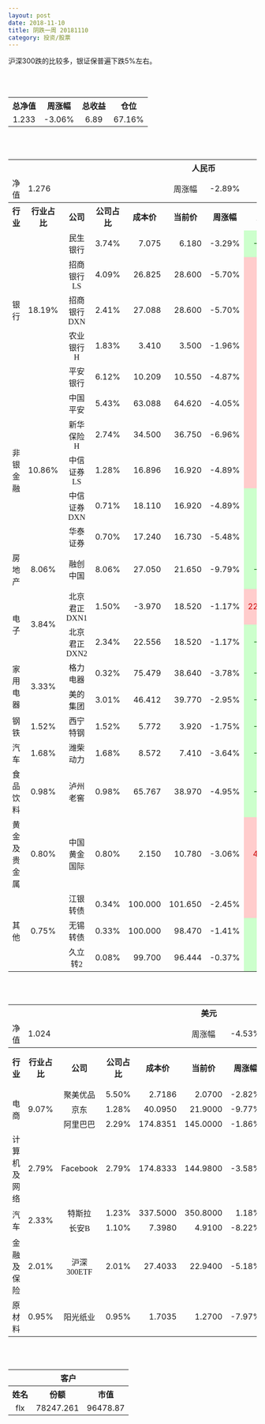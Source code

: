 ```yaml
---
layout: post
date: 2018-11-10
title: 阴跌一周 20181110
category: 投资/股票
---
```


沪深300跌的比较多，银证保普遍下跌5%左右。


<br/>
<br/>

<table cellspacing="0" border="0">
	<tr>
		<th height="22" align="center"><font face="Noto Sans CJK SC Regular">总净值</font></th>
		<th align="center"><font face="Noto Sans CJK SC Regular">周涨幅</font></th>
		<th align="center"><font face="Noto Sans CJK SC Regular">总收益</font></th>
		<th align="center"><font face="Noto Sans CJK SC Regular">仓位</font></th>
	</tr>
	<tr>
		<td height="17" align="center" sdval="1.233" sdnum="1033;0;0.000">1.233</td>
		<td align="center" sdval="-0.0306" sdnum="1033;0;0.00%">-3.06%</td>
		<td align="center" sdval="6.89" sdnum="1033;0;0.00">6.89</td>
		<td align="center" sdval="0.6716" sdnum="1033;0;0.00%">67.16%</td>
	</tr>
</table>
<br />
<br />
<table>
	<tr>
		<th colspan="11"  height="21" align="center" valign="middle"><font face="Noto Sans CJK SC Regular">人民币</font></th>
		</tr>
	<tr>
		<td height="17" align="center"><font face="Noto Sans CJK SC Regular">净值</font></td>
		<td colspan="4"  align="left" valign="middle" sdval="1.276" sdnum="1033;">1.276</td>
		<td align="center"><font face="Noto Sans CJK SC Regular">周涨幅</font></td>
		<td colspan="5"  align="left" valign="middle" sdval="-0.0289" sdnum="1033;0;0.00%">-2.89%</td>
		</tr>
	<tr>
		<th height="22" align="center" valign="middle"><font face="Noto Sans CJK SC Regular">行业</font></th>
		<th align="center" valign="middle"><font face="Noto Sans CJK SC Regular">行业占比</font></th>
		<th align="center"><font face="Noto Sans CJK SC Regular">公司</font></th>
		<th align="center"><font face="Noto Sans CJK SC Regular">公司占比</font></th>
		<th align="center"><font face="Noto Sans CJK SC Regular">成本价</font></th>
		<th align="center"><font face="Noto Sans CJK SC Regular">当前价</font></th>
		<th align="center"><font face="Noto Sans CJK SC Regular">周涨幅</font></th>
		<th align="center"><font face="Noto Sans CJK SC Regular">总涨幅</font></th>
		<th align="left"><font face="Noto Sans CJK SC Regular">下一阶梯</font></th>
		<th align="left"><font face="Noto Sans CJK SC Regular">浮动止损价</font></th>
		<th align="center"><font face="Noto Sans CJK SC Regular">止损价</font></th>
	</tr>
	<tr>
		<td rowspan="5"  height="93" align="center" valign="middle"><font face="Noto Sans CJK SC Regular">银行</font></td>
		<td rowspan="5"  align="center" valign="middle" sdval="0.1819" sdnum="1033;0;0.00%">18.19%</td>
		<td align="center"><font face="Noto Sans CJK SC Regular">民生银行</font></td>
		<td align="right" sdval="0.0374" sdnum="1033;0;0.00%">3.74%</td>
		<td align="right" sdval="7.075" sdnum="1033;0;0.000">7.075</td>
		<td align="right" sdval="6.18" sdnum="1033;0;0.000">6.180</td>
		<td align="right" sdval="-0.0329" sdnum="1033;0;0.00%">-3.29%</td>
		<td align="right" bgcolor="#CCFFCC" sdval="-0.127901766784452" sdnum="1033;0;0.00%"><font color="#006600">-12.79%</font></td>
		<td align="right" sdval="8.84375" sdnum="1033;0;0.000">8.844</td>
		<td align="right" sdval="0" sdnum="1033;0;0.000">0.000</td>
		<td align="right" sdval="0" sdnum="1033;0;0.000">0.000</td>
	</tr>
	<tr>
		<td align="center"><font face="Noto Sans CJK SC Regular">招商银行LS</font></td>
		<td align="right" sdval="0.0409" sdnum="1033;0;0.00%">4.09%</td>
		<td align="right" sdval="26.825" sdnum="1033;0;0.000">26.825</td>
		<td align="right" sdval="28.6" sdnum="1033;0;0.000">28.600</td>
		<td align="right" sdval="-0.057" sdnum="1033;0;0.00%">-5.70%</td>
		<td align="right" bgcolor="#FFCCCC" sdval="0.0647696178937558" sdnum="1033;0;0.00%"><font color="#CC0000">6.48%</font></td>
		<td align="right" sdval="33.53125" sdnum="1033;0;0.000">33.531</td>
		<td align="right" sdval="0" sdnum="1033;0;0.000">0.000</td>
		<td align="right" sdval="0" sdnum="1033;0;0.000">0.000</td>
	</tr>
	<tr>
		<td align="center"><font face="Noto Sans CJK SC Regular">招商银行DXN</font></td>
		<td align="right" sdval="0.0241" sdnum="1033;0;0.00%">2.41%</td>
		<td align="right" sdval="27.088" sdnum="1033;0;0.000">27.088</td>
		<td align="right" sdval="28.6" sdnum="1033;0;0.000">28.600</td>
		<td align="right" sdval="-0.057" sdnum="1033;0;0.00%">-5.70%</td>
		<td align="right" bgcolor="#FFCCCC" sdval="0.0544180744240992" sdnum="1033;0;0.00%"><font color="#CC0000">5.44%</font></td>
		<td align="right" sdval="33.86" sdnum="1033;0;0.000">33.860</td>
		<td align="right" sdval="0" sdnum="1033;0;0.000">0.000</td>
		<td align="right" sdval="0" sdnum="1033;0;0.000">0.000</td>
	</tr>
	<tr>
		<td align="center"><font face="Noto Sans CJK SC Regular">农业银行H</font></td>
		<td align="right" sdval="0.0183" sdnum="1033;0;0.00%">1.83%</td>
		<td align="right" sdval="3.41" sdnum="1033;0;0.000">3.410</td>
		<td align="right" sdval="3.5" sdnum="1033;0;0.000">3.500</td>
		<td align="right" sdval="-0.0196" sdnum="1033;0;0.00%">-1.96%</td>
		<td align="right" bgcolor="#FFCCCC" sdval="0.0249929618768328" sdnum="1033;0;0.00%"><font color="#CC0000">2.50%</font></td>
		<td align="right" sdval="4.2625" sdnum="1033;0;0.000">4.263</td>
		<td align="right" sdval="0" sdnum="1033;0;0.000">0.000</td>
		<td align="right" sdval="0" sdnum="1033;0;0.000">0.000</td>
	</tr>
	<tr>
		<td align="center"><font face="Noto Sans CJK SC Regular">平安银行</font></td>
		<td align="right" sdval="0.0612" sdnum="1033;0;0.00%">6.12%</td>
		<td align="right" sdval="10.209" sdnum="1033;0;0.000">10.209</td>
		<td align="right" sdval="10.55" sdnum="1033;0;0.000">10.550</td>
		<td align="right" sdval="-0.0487" sdnum="1033;0;0.00%">-4.87%</td>
		<td align="right" bgcolor="#FFCCCC" sdval="0.032001900284063" sdnum="1033;0;0.00%"><font color="#CC0000">3.20%</font></td>
		<td align="right" sdval="12.76125" sdnum="1033;0;0.000">12.761</td>
		<td align="right" sdval="0" sdnum="1033;0;0.000">0.000</td>
		<td align="right" sdval="0" sdnum="1033;0;0.000">0.000</td>
	</tr>
	<tr>
		<td rowspan="5"  height="87" align="center" valign="middle"><font face="Noto Sans CJK SC Regular">非银金融</font></td>
		<td rowspan="5"  align="center" valign="middle" sdval="0.1086" sdnum="1033;0;0.00%">10.86%</td>
		<td align="center"><font face="Noto Sans CJK SC Regular">中国平安</font></td>
		<td align="right" sdval="0.0543" sdnum="1033;0;0.00%">5.43%</td>
		<td align="right" sdval="63.088" sdnum="1033;0;0.000">63.088</td>
		<td align="right" sdval="64.62" sdnum="1033;0;0.000">64.620</td>
		<td align="right" sdval="-0.0405" sdnum="1033;0;0.00%">-4.05%</td>
		<td align="right" bgcolor="#FFCCCC" sdval="0.0228835404514329" sdnum="1033;0;0.00%"><font color="#CC0000">2.29%</font></td>
		<td align="right" sdval="78.86" sdnum="1033;0;0.000">78.860</td>
		<td align="right" sdval="0" sdnum="1033;0;0.000">0.000</td>
		<td align="right" sdval="0" sdnum="1033;0;0.000">0.000</td>
	</tr>
	<tr>
		<td align="center"><font face="Noto Sans CJK SC Regular">新华保险H</font></td>
		<td align="right" sdval="0.0274" sdnum="1033;0;0.00%">2.74%</td>
		<td align="right" sdval="34.5" sdnum="1033;0;0.000">34.500</td>
		<td align="right" sdval="36.75" sdnum="1033;0;0.000">36.750</td>
		<td align="right" sdval="-0.0696" sdnum="1033;0;0.00%">-6.96%</td>
		<td align="right" bgcolor="#FFCCCC" sdval="0.0638173913043478" sdnum="1033;0;0.00%"><font color="#CC0000">6.38%</font></td>
		<td align="right" sdval="43.125" sdnum="1033;0;0.000">43.125</td>
		<td align="right" sdval="0" sdnum="1033;0;0.000">0.000</td>
		<td align="right" sdval="0" sdnum="1033;0;0.000">0.000</td>
	</tr>
	<tr>
		<td align="center"><font face="Noto Sans CJK SC Regular">中信证券LS</font></td>
		<td align="right" sdval="0.0128" sdnum="1033;0;0.00%">1.28%</td>
		<td align="right" sdval="16.896" sdnum="1033;0;0.000">16.896</td>
		<td align="right" sdval="16.92" sdnum="1033;0;0.000">16.920</td>
		<td align="right" sdval="-0.0489" sdnum="1033;0;0.00%">-4.89%</td>
		<td align="right" bgcolor="#FFCCCC" sdval="0.000020454545454518" sdnum="1033;0;0.00%"><font color="#CC0000">0.00%</font></td>
		<td align="right" sdval="21.12" sdnum="1033;0;0.000">21.120</td>
		<td align="right" sdval="0" sdnum="1033;0;0.000">0.000</td>
		<td align="right" sdval="0" sdnum="1033;0;0.000">0.000</td>
	</tr>
	<tr>
		<td align="center"><font face="Noto Sans CJK SC Regular">中信证券DXN</font></td>
		<td align="right" sdval="0.0071" sdnum="1033;0;0.00%">0.71%</td>
		<td align="right" sdval="18.11" sdnum="1033;0;0.000">18.110</td>
		<td align="right" sdval="16.92" sdnum="1033;0;0.000">16.920</td>
		<td align="right" sdval="-0.0489" sdnum="1033;0;0.00%">-4.89%</td>
		<td align="right" bgcolor="#CCFFCC" sdval="-0.0671095527332964" sdnum="1033;0;0.00%"><font color="#006600">-6.71%</font></td>
		<td align="right" sdval="22.6375" sdnum="1033;0;0.000">22.638</td>
		<td align="right" sdval="0" sdnum="1033;0;0.000">0.000</td>
		<td align="right" sdval="0" sdnum="1033;0;0.000">0.000</td>
	</tr>
	<tr>
		<td align="center"><font face="Noto Sans CJK SC Regular">华泰证券</font></td>
		<td align="right" sdval="0.007" sdnum="1033;0;0.00%">0.70%</td>
		<td align="right" sdval="17.24" sdnum="1033;0;0.000">17.240</td>
		<td align="right" sdval="16.73" sdnum="1033;0;0.000">16.730</td>
		<td align="right" sdval="-0.0548" sdnum="1033;0;0.00%">-5.48%</td>
		<td align="right" bgcolor="#CCFFCC" sdval="-0.0309823665893271" sdnum="1033;0;0.00%"><font color="#006600">-3.10%</font></td>
		<td align="right" sdval="21.55" sdnum="1033;0;0.000">21.550</td>
		<td align="right" sdval="0" sdnum="1033;0;0.000">0.000</td>
		<td align="right" sdval="0" sdnum="1033;0;0.000">0.000</td>
	</tr>
	<tr>
		<td height="17" align="center" valign="middle"><font face="Noto Sans CJK SC Regular">房地产</font></td>
		<td align="center" valign="middle" sdval="0.0806" sdnum="1033;0;0.00%">8.06%</td>
		<td align="center"><font face="Noto Sans CJK SC Regular">融创中国</font></td>
		<td align="right" sdval="0.0806" sdnum="1033;0;0.00%">8.06%</td>
		<td align="right" sdval="27.05" sdnum="1033;0;0.000">27.050</td>
		<td align="right" sdval="21.65" sdnum="1033;0;0.000">21.650</td>
		<td align="right" sdval="-0.0979" sdnum="1033;0;0.00%">-9.79%</td>
		<td align="right" bgcolor="#CCFFCC" sdval="-0.201030314232902" sdnum="1033;0;0.00%"><font color="#006600">-20.10%</font></td>
		<td align="right" sdval="33.8125" sdnum="1033;0;0.000">33.813</td>
		<td align="right" sdval="0" sdnum="1033;0;0.000">0.000</td>
		<td align="right" sdval="0" sdnum="1033;0;0.000">0.000</td>
	</tr>
	<tr>
		<td rowspan="2"  height="43" align="center" valign="middle"><font face="Noto Sans CJK SC Regular">电子</font></td>
		<td rowspan="2"  align="center" valign="middle" sdval="0.0384" sdnum="1033;0;0.00%">3.84%</td>
		<td align="center"><font face="Noto Sans CJK SC Regular">北京君正DXN1</font></td>
		<td align="right" sdval="0.015" sdnum="1033;0;0.00%">1.50%</td>
		<td align="right" sdval="-3.97" sdnum="1033;0;0.000">-3.970</td>
		<td align="right" sdval="18.52" sdnum="1033;0;0.000">18.520</td>
		<td align="right" sdval="-0.0117" sdnum="1033;0;0.00%">-1.17%</td>
		<td align="right" bgcolor="#FFCCCC" sdval="22.49" sdnum="1033;0;0.00%"><font color="#CC0000">2249.00%</font></td>
		<td align="right" bgcolor="#CCFFCC" sdval="22.7373675443232" sdnum="1033;0;0.000"><font color="#006600">22.737</font></td>
		<td align="right" bgcolor="#FFCCCC" sdval="16.7347025126219" sdnum="1033;0;0.000"><font color="#CC0000">16.735</font></td>
		<td align="right" sdval="0" sdnum="1033;0;0.000">0.000</td>
	</tr>
	<tr>
		<td align="center"><font face="Noto Sans CJK SC Regular">北京君正DXN2</font></td>
		<td align="right" sdval="0.0234" sdnum="1033;0;0.00%">2.34%</td>
		<td align="right" sdval="22.556" sdnum="1033;0;0.000">22.556</td>
		<td align="right" sdval="18.52" sdnum="1033;0;0.000">18.520</td>
		<td align="right" sdval="-0.0117" sdnum="1033;0;0.00%">-1.17%</td>
		<td align="right" bgcolor="#CCFFCC" sdval="-0.180332434828871" sdnum="1033;0;0.00%"><font color="#006600">-18.03%</font></td>
		<td align="right" sdval="28.195" sdnum="1033;0;0.000">28.195</td>
		<td align="right" sdval="0" sdnum="1033;0;0.000">0.000</td>
		<td align="right" sdval="0" sdnum="1033;0;0.000">0.000</td>
	</tr>
	<tr>
		<td rowspan="2"  height="34" align="center" valign="middle"><font face="Noto Sans CJK SC Regular">家用电器</font></td>
		<td rowspan="2"  align="center" valign="middle" sdval="0.0333" sdnum="1033;0;0.00%">3.33%</td>
		<td align="center"><font face="Noto Sans CJK SC Regular">格力电器</font></td>
		<td align="right" sdval="0.0032" sdnum="1033;0;0.00%">0.32%</td>
		<td align="right" sdval="75.479" sdnum="1033;0;0.000">75.479</td>
		<td align="right" sdval="38.64" sdnum="1033;0;0.000">38.640</td>
		<td align="right" sdval="-0.0378" sdnum="1033;0;0.00%">-3.78%</td>
		<td align="right" bgcolor="#CCFFCC" sdval="-0.489469529273043" sdnum="1033;0;0.00%"><font color="#006600">-48.95%</font></td>
		<td align="right" sdval="94.34875" sdnum="1033;0;0.000">94.349</td>
		<td align="right" sdval="0" sdnum="1033;0;0.000">0.000</td>
		<td align="right" sdval="0" sdnum="1033;0;0.000">0.000</td>
	</tr>
	<tr>
		<td align="center"><font face="Noto Sans CJK SC Regular">美的集团</font></td>
		<td align="right" sdval="0.0301" sdnum="1033;0;0.00%">3.01%</td>
		<td align="right" sdval="46.412" sdnum="1033;0;0.000">46.412</td>
		<td align="right" sdval="39.77" sdnum="1033;0;0.000">39.770</td>
		<td align="right" sdval="-0.0295" sdnum="1033;0;0.00%">-2.95%</td>
		<td align="right" bgcolor="#CCFFCC" sdval="-0.144509540636042" sdnum="1033;0;0.00%"><font color="#006600">-14.45%</font></td>
		<td align="right" sdval="58.015" sdnum="1033;0;0.000">58.015</td>
		<td align="right" sdval="0" sdnum="1033;0;0.000">0.000</td>
		<td align="right" sdval="0" sdnum="1033;0;0.000">0.000</td>
	</tr>
	<tr>
		<td height="17" align="center"><font face="Noto Sans CJK SC Regular">钢铁</font></td>
		<td align="center" valign="middle" sdval="0.0152" sdnum="1033;0;0.00%">1.52%</td>
		<td align="center"><font face="Noto Sans CJK SC Regular">西宁特钢</font></td>
		<td align="right" sdval="0.0152" sdnum="1033;0;0.00%">1.52%</td>
		<td align="right" sdval="5.772" sdnum="1033;0;0.000">5.772</td>
		<td align="right" sdval="3.92" sdnum="1033;0;0.000">3.920</td>
		<td align="right" sdval="-0.0175" sdnum="1033;0;0.00%">-1.75%</td>
		<td align="right" bgcolor="#CCFFCC" sdval="-0.322259320859321" sdnum="1033;0;0.00%"><font color="#006600">-32.23%</font></td>
		<td align="right" sdval="7.215" sdnum="1033;0;0.000">7.215</td>
		<td align="right" sdval="0" sdnum="1033;0;0.000">0.000</td>
		<td align="right" sdval="0" sdnum="1033;0;0.000">0.000</td>
	</tr>
	<tr>
		<td height="17" align="center" valign="middle"><font face="Noto Sans CJK SC Regular">汽车</font></td>
		<td align="center" valign="middle" sdval="0.0168" sdnum="1033;0;0.00%">1.68%</td>
		<td align="center"><font face="Noto Sans CJK SC Regular">潍柴动力</font></td>
		<td align="right" sdval="0.0168" sdnum="1033;0;0.00%">1.68%</td>
		<td align="right" sdval="8.572" sdnum="1033;0;0.000">8.572</td>
		<td align="right" sdval="7.41" sdnum="1033;0;0.000">7.410</td>
		<td align="right" sdval="-0.0364" sdnum="1033;0;0.00%">-3.64%</td>
		<td align="right" bgcolor="#CCFFCC" sdval="-0.136957629491367" sdnum="1033;0;0.00%"><font color="#006600">-13.70%</font></td>
		<td align="right" sdval="10.715" sdnum="1033;0;0.000">10.715</td>
		<td align="right" sdval="0" sdnum="1033;0;0.000">0.000</td>
		<td align="right" sdval="0" sdnum="1033;0;0.000">0.000</td>
	</tr>
	<tr>
		<td height="17" align="center"><font face="Noto Sans CJK SC Regular">食品饮料</font></td>
		<td align="center" valign="middle" sdval="0.0098" sdnum="1033;0;0.00%">0.98%</td>
		<td align="center"><font face="Noto Sans CJK SC Regular">泸州老窖</font></td>
		<td align="right" sdval="0.0098" sdnum="1033;0;0.00%">0.98%</td>
		<td align="right" sdval="65.767" sdnum="1033;0;0.000">65.767</td>
		<td align="right" sdval="38.97" sdnum="1033;0;0.000">38.970</td>
		<td align="right" sdval="-0.0495" sdnum="1033;0;0.00%">-4.95%</td>
		<td align="right" bgcolor="#CCFFCC" sdval="-0.408853586145027" sdnum="1033;0;0.00%"><font color="#006600">-40.89%</font></td>
		<td align="right" sdval="82.20875" sdnum="1033;0;0.000">82.209</td>
		<td align="right" sdval="0" sdnum="1033;0;0.000">0.000</td>
		<td align="right" sdval="0" sdnum="1033;0;0.000">0.000</td>
	</tr>
	<tr>
		<td height="17" align="center"><font face="Noto Sans CJK SC Regular">黄金及贵金属</font></td>
		<td align="center" valign="middle" sdval="0.008" sdnum="1033;0;0.00%">0.80%</td>
		<td align="center"><font face="Noto Sans CJK SC Regular">中国黄金国际</font></td>
		<td align="right" sdval="0.008" sdnum="1033;0;0.00%">0.80%</td>
		<td align="right" sdval="2.15" sdnum="1033;0;0.000">2.150</td>
		<td align="right" sdval="10.78" sdnum="1033;0;0.000">10.780</td>
		<td align="right" sdval="-0.0306" sdnum="1033;0;0.00%">-3.06%</td>
		<td align="right" bgcolor="#FFCCCC" sdval="4.01255348837209" sdnum="1033;0;0.00%"><font color="#CC0000">401.26%</font></td>
		<td align="right" bgcolor="#CCFFCC" sdval="12.814998626709" sdnum="1033;0;0.000"><font color="#006600">12.815</font></td>
		<td align="right" bgcolor="#FFCCCC" sdval="9.43183898925781" sdnum="1033;0;0.000"><font color="#CC0000">9.432</font></td>
		<td align="right" sdval="0" sdnum="1033;0;0.000">0.000</td>
	</tr>
	<tr>
		<td rowspan="3"  height="55" align="center" valign="middle"><font face="Noto Sans CJK SC Regular">其他</font></td>
		<td rowspan="3"  align="center" valign="middle" sdval="0.0075" sdnum="1033;0;0.00%">0.75%</td>
		<td align="center"><font face="Noto Sans CJK SC Regular"> 江银转债</font></td>
		<td align="right" sdval="0.0034" sdnum="1033;0;0.00%">0.34%</td>
		<td align="right" sdval="100" sdnum="1033;0;0.000">100.000</td>
		<td align="right" sdval="101.65" sdnum="1033;0;0.000">101.650</td>
		<td align="right" sdval="-0.0245" sdnum="1033;0;0.00%">-2.45%</td>
		<td align="right" bgcolor="#FFCCCC" sdval="0.0150999999999999" sdnum="1033;0;0.00%"><font color="#CC0000">1.51%</font></td>
		<td align="right" sdval="125" sdnum="1033;0;0.000">125.000</td>
		<td align="right" sdval="0" sdnum="1033;0;0.000">0.000</td>
		<td align="right" sdval="0" sdnum="1033;0;0.000">0.000</td>
	</tr>
	<tr>
		<td align="center"><font face="Noto Sans CJK SC Regular">无锡转债</font></td>
		<td align="right" sdval="0.0033" sdnum="1033;0;0.00%">0.33%</td>
		<td align="right" sdval="100" sdnum="1033;0;0.000">100.000</td>
		<td align="right" sdval="98.47" sdnum="1033;0;0.000">98.470</td>
		<td align="right" sdval="-0.0141" sdnum="1033;0;0.00%">-1.41%</td>
		<td align="right" bgcolor="#CCFFCC" sdval="-0.0167" sdnum="1033;0;0.00%"><font color="#006600">-1.67%</font></td>
		<td align="right" sdval="125" sdnum="1033;0;0.000">125.000</td>
		<td align="right" sdval="0" sdnum="1033;0;0.000">0.000</td>
		<td align="right" sdval="0" sdnum="1033;0;0.000">0.000</td>
	</tr>
	<tr>
		<td align="center"><font face="Noto Sans CJK SC Regular">久立转2</font></td>
		<td align="right" sdval="0.0008" sdnum="1033;0;0.00%">0.08%</td>
		<td align="right" sdval="99.7" sdnum="1033;0;0.000">99.700</td>
		<td align="right" sdval="96.444" sdnum="1033;0;0.000">96.444</td>
		<td align="right" sdval="-0.0037" sdnum="1033;0;0.00%">-0.37%</td>
		<td align="right" bgcolor="#CCFFCC" sdval="-0.0340579739217653" sdnum="1033;0;0.00%"><font color="#006600">-3.41%</font></td>
		<td align="right" sdval="124.625" sdnum="1033;0;0.000">124.625</td>
		<td align="right" sdval="0" sdnum="1033;0;0.000">0.000</td>
		<td align="right" sdval="0" sdnum="1033;0;0.000">0.000</td>
	</tr>
</table>
<br />
<br />
<table>
	<tr>
		<th colspan="11"  height="21" align="center" valign="middle"><font face="Noto Sans CJK SC Regular">美元</font></th>
		</tr>
	<tr>
		<td height="17" align="center"><font face="Noto Sans CJK SC Regular">净值</font></td>
		<td colspan="4"  align="left" valign="middle" sdval="1.024" sdnum="1033;">1.024</td>
		<td align="center"><font face="Noto Sans CJK SC Regular">周涨幅</font></td>
		<td colspan="5"  align="left" valign="middle" sdval="-0.0453" sdnum="1033;0;0.00%">-4.53%</td>
		</tr>
	<tr>
		<th height="21" align="center" valign="middle"><font face="Noto Sans CJK SC Regular">行业</font></th>
		<th align="center" valign="middle"><font face="Noto Sans CJK SC Regular">行业占比</font></th>
		<th align="center"><font face="Noto Sans CJK SC Regular">公司</font></th>
		<th align="center"><font face="Noto Sans CJK SC Regular">公司占比</font></th>
		<th align="center"><font face="Noto Sans CJK SC Regular">成本价</font></th>
		<th align="center"><font face="Noto Sans CJK SC Regular">当前价</font></th>
		<th align="center"><font face="Noto Sans CJK SC Regular">周涨幅</font></th>
		<th align="center"><font face="Noto Sans CJK SC Regular">总涨幅</font></th>
		<th align="left"><font face="Noto Sans CJK SC Regular">下一阶梯</font></th>
		<th align="left"><font face="Noto Sans CJK SC Regular">浮动止损价</font></th>
		<th align="center"><font face="Noto Sans CJK SC Regular">止损价</font></th>
	</tr>
	<tr>
		<td rowspan="3"  height="51" align="center" valign="middle"><font face="Noto Sans CJK SC Regular">电商</font></td>
		<td rowspan="3"  align="center" valign="middle" sdval="0.0907" sdnum="1033;0;0.00%">9.07%</td>
		<td align="center" sdnum="1033;0;0.00%"><font face="Noto Sans CJK SC Regular">聚美优品</font></td>
		<td align="right" sdval="0.055" sdnum="1033;0;0.00%">5.50%</td>
		<td align="right" sdval="2.7186" sdnum="1033;0;0.0000">2.7186</td>
		<td align="right" sdval="2.07" sdnum="1033;0;0.0000">2.0700</td>
		<td align="right" sdval="-0.0282" sdnum="1033;0;0.00%">-2.82%</td>
		<td align="right" bgcolor="#CCFFCC" sdval="-0.239978680203046" sdnum="1033;0;0.00%"><font color="#006600">-24.00%</font></td>
		<td align="right" sdval="3.39825" sdnum="1033;0;0.000">3.398</td>
		<td align="right" sdval="0" sdnum="1033;0;0.000">0.000</td>
		<td align="right" sdval="0" sdnum="1033;0;0.000">0.000</td>
	</tr>
	<tr>
		<td align="center" sdnum="1033;0;0.00%"><font face="Noto Sans CJK SC Regular">京东</font></td>
		<td align="right" sdval="0.0128" sdnum="1033;0;0.00%">1.28%</td>
		<td align="right" sdval="40.095" sdnum="1033;0;0.0000">40.0950</td>
		<td align="right" sdval="21.9" sdnum="1033;0;0.0000">21.9000</td>
		<td align="right" sdval="-0.0977" sdnum="1033;0;0.00%">-9.77%</td>
		<td align="right" bgcolor="#CCFFCC" sdval="-0.455197231575009" sdnum="1033;0;0.00%"><font color="#006600">-45.52%</font></td>
		<td align="right" sdval="50.11875" sdnum="1033;0;0.000">50.119</td>
		<td align="right" sdval="0" sdnum="1033;0;0.000">0.000</td>
		<td align="right" sdval="0" sdnum="1033;0;0.000">0.000</td>
	</tr>
	<tr>
		<td align="center" sdnum="1033;0;0.00%"><font face="Noto Sans CJK SC Regular">阿里巴巴</font></td>
		<td align="right" sdval="0.0229" sdnum="1033;0;0.00%">2.29%</td>
		<td align="right" sdval="174.8351" sdnum="1033;0;0.0000">174.8351</td>
		<td align="right" sdval="145" sdnum="1033;0;0.0000">145.0000</td>
		<td align="right" sdval="-0.0186" sdnum="1033;0;0.00%">-1.86%</td>
		<td align="right" bgcolor="#CCFFCC" sdval="-0.172047084023746" sdnum="1033;0;0.00%"><font color="#006600">-17.20%</font></td>
		<td align="right" sdval="218.543875" sdnum="1033;0;0.000">218.544</td>
		<td align="right" sdval="0" sdnum="1033;0;0.000">0.000</td>
		<td align="right" sdval="0" sdnum="1033;0;0.000">0.000</td>
	</tr>
	<tr>
		<td height="17" align="center"><font face="Noto Sans CJK SC Regular">计算机及网络</font></td>
		<td align="center" sdval="0.0279" sdnum="1033;0;0.00%">2.79%</td>
		<td align="center" sdnum="1033;0;0.00%">Facebook</td>
		<td align="right" sdval="0.0279" sdnum="1033;0;0.00%">2.79%</td>
		<td align="right" sdval="174.8333" sdnum="1033;0;0.0000">174.8333</td>
		<td align="right" sdval="144.98" sdnum="1033;0;0.0000">144.9800</td>
		<td align="right" sdval="-0.0358" sdnum="1033;0;0.00%">-3.58%</td>
		<td align="right" bgcolor="#CCFFCC" sdval="-0.172152940086357" sdnum="1033;0;0.00%"><font color="#006600">-17.22%</font></td>
		<td align="right" sdval="218.541625" sdnum="1033;0;0.000">218.542</td>
		<td align="right" sdval="0" sdnum="1033;0;0.000">0.000</td>
		<td align="right" sdval="0" sdnum="1033;0;0.000">0.000</td>
	</tr>
	<tr>
		<td rowspan="2"  height="38" align="center" valign="middle"><font face="Noto Sans CJK SC Regular">汽车</font></td>
		<td rowspan="2"  align="center" valign="middle" sdval="0.0233" sdnum="1033;0;0.00%">2.33%</td>
		<td align="center" sdnum="1033;0;0.00%"><font face="Noto Sans CJK SC Regular">特斯拉</font></td>
		<td align="right" sdval="0.0123" sdnum="1033;0;0.00%">1.23%</td>
		<td align="right" sdval="337.5" sdnum="1033;0;0.0000">337.5000</td>
		<td align="right" sdval="350.8" sdnum="1033;0;0.0000">350.8000</td>
		<td align="right" sdval="0.0118" sdnum="1033;0;0.00%">1.18%</td>
		<td align="right" bgcolor="#FFCCCC" sdval="0.0380074074074073" sdnum="1033;0;0.00%"><font color="#CC0000">3.80%</font></td>
		<td align="right" sdval="421.875" sdnum="1033;0;0.000">421.875</td>
		<td align="right" sdval="0" sdnum="1033;0;0.000">0.000</td>
		<td align="right" sdval="0" sdnum="1033;0;0.000">0.000</td>
	</tr>
	<tr>
		<td align="center" sdnum="1033;0;0.00%"><font face="Noto Sans CJK SC Regular">长安B</font></td>
		<td align="right" sdval="0.011" sdnum="1033;0;0.00%">1.10%</td>
		<td align="right" sdval="7.398" sdnum="1033;0;0.0000">7.3980</td>
		<td align="right" sdval="4.91" sdnum="1033;0;0.0000">4.9100</td>
		<td align="right" sdval="-0.0822" sdnum="1033;0;0.00%">-8.22%</td>
		<td align="right" bgcolor="#CCFFCC" sdval="-0.337707110029738" sdnum="1033;0;0.00%"><font color="#006600">-33.77%</font></td>
		<td align="right" sdval="9.2475" sdnum="1033;0;0.000">9.248</td>
		<td align="right" sdval="0" sdnum="1033;0;0.000">0.000</td>
		<td align="right" sdval="0" sdnum="1033;0;0.000">0.000</td>
	</tr>
	<tr>
		<td height="21" align="center"><font face="Noto Sans CJK SC Regular"> 金融及保险</font></td>
		<td align="center" sdval="0.0201" sdnum="1033;0;0.00%">2.01%</td>
		<td align="center" sdnum="1033;0;0.00%"><font face="Noto Sans CJK SC Regular">沪深300ETF</font></td>
		<td align="right" sdval="0.0201" sdnum="1033;0;0.00%">2.01%</td>
		<td align="right" sdval="27.4033" sdnum="1033;0;0.0000">27.4033</td>
		<td align="right" sdval="22.94" sdnum="1033;0;0.0000">22.9400</td>
		<td align="right" sdval="-0.0518" sdnum="1033;0;0.00%">-5.18%</td>
		<td align="right" bgcolor="#CCFFCC" sdval="-0.164274544306708" sdnum="1033;0;0.00%"><font color="#006600">-16.43%</font></td>
		<td align="right" sdval="34.254125" sdnum="1033;0;0.000">34.254</td>
		<td align="right" sdval="0" sdnum="1033;0;0.000">0.000</td>
		<td align="right" sdval="0" sdnum="1033;0;0.000">0.000</td>
	</tr>
	<tr>
		<td height="17" align="center"><font face="Noto Sans CJK SC Regular">原材料</font></td>
		<td align="center" sdval="0.0095" sdnum="1033;0;0.00%">0.95%</td>
		<td align="center" sdnum="1033;0;0.00%"><font face="Noto Sans CJK SC Regular">阳光纸业</font></td>
		<td align="right" sdval="0.0095" sdnum="1033;0;0.00%">0.95%</td>
		<td align="right" sdval="1.7035" sdnum="1033;0;0.0000">1.7035</td>
		<td align="right" sdval="1.27" sdnum="1033;0;0.0000">1.2700</td>
		<td align="right" sdval="-0.0797" sdnum="1033;0;0.00%">-7.97%</td>
		<td align="right" bgcolor="#CCFFCC" sdval="-0.255876078661579" sdnum="1033;0;0.00%"><font color="#006600">-25.59%</font></td>
		<td align="right" sdval="2.129375" sdnum="1033;0;0.000">2.129</td>
		<td align="right" sdval="0" sdnum="1033;0;0.000">0.000</td>
		<td align="right" sdval="0" sdnum="1033;0;0.000">0.000</td>
	</tr>
</table>
<br />
<br />
<table>
	<tr>
		<th colspan="11"  height="21" align="center" valign="middle"><font face="Noto Sans CJK SC Regular">客户</font></th>
		</tr>
	<tr>
		<th height="21" align="center"><font face="Noto Sans CJK SC Regular">姓名</font></th>
		<th align="center"><font face="Noto Sans CJK SC Regular">份额</font></th>
		<th align="center"><font face="Noto Sans CJK SC Regular">市值</font></th>
	</tr>
	<tr>
		<td height="17" align="center">flx</td>
		<td align="center" sdval="78247.261" sdnum="1033;">78247.261</td>
		<td align="center" sdval="96478.872813" sdnum="1033;0;0.00">96478.87</td>
	</tr>
</table>
